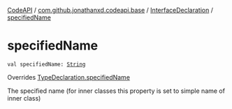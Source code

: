 [CodeAPI](../../index.md) / [com.github.jonathanxd.codeapi.base](../index.md) / [InterfaceDeclaration](index.md) / [specifiedName](.)

# specifiedName

`val specifiedName: `[`String`](https://kotlinlang.org/api/latest/jvm/stdlib/kotlin/-string/index.html)

Overrides [TypeDeclaration.specifiedName](../-type-declaration/specified-name.md)

The specified name (for inner classes this property is set to simple name of inner class)

